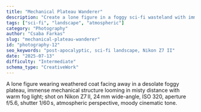 ```yaml
---
title: "Mechanical Plateau Wanderer"
description: "Create a lone figure in a foggy sci-fi wasteland with immense mechanical ruin, detailed camera settings."
tags: ["sci-fi", "landscape", "atmospheric"]
category: "Photography"
author: "Csaba Farkas"
slug: "mechanical-plateau-wanderer"
id: "photography-12"
seo_keywords: "post-apocalyptic, sci-fi landscape, Nikon Z7 II"
date: "2025-07-13"
difficulty: "Intermediate"
schema_type: "CreativeWork"
---
```


A lone figure wearing weathered coat facing away in a desolate foggy plateau, immense mechanical structure looming in misty distance with warm fog light; shot on Nikon Z7 II, 24 mm wide-angle, ISO 320, aperture f/5.6, shutter 1/60 s, atmospheric perspective, moody cinematic tone.
